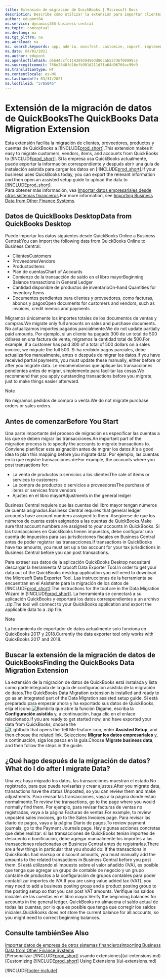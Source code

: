 ```yaml
---
title: Extensión de migración de QuickBooks | Microsoft Docs
description: Describe cómo utilizar la extensión para importar clientes, proveedores, elementos y cuentas de QuickBooks Desktop a Business Central.
author: edupont04
ms.service: dynamics365-business-central
ms.topic: conceptual
ms.devlang: na
ms.tgt_pltfrm: na
ms.workload: na
ms. search.keywords: app, add-in, manifest, customize, import, implement
ms.date: 04/01/2021
ms.author: edupont
ms.openlocfilehash: d6b44ccfc11438930450dd86cab53736f00995c5
ms.sourcegitcommit: 766e2840fd16efb901d211d7fa64d96766ac99d9
ms.translationtype: HT
ms.contentlocale: es-MX
ms.lasthandoff: 03/31/2021
ms.locfileid: "5785046"
---
```

# <a name="the-quickbooks-data-migration-extension"></a><span data-ttu-id="13a40-103">Extensión de la migración de datos de QuickBooks</span><span class="sxs-lookup"><span data-stu-id="13a40-103">The QuickBooks Data Migration Extension</span></span>

<span data-ttu-id="13a40-104">Esta extensión facilita la migración de clientes, proveedores, productos y cuentas de QuickBooks a [!INCLUDE[prod_short](includes/prod_short.md)].</span><span class="sxs-lookup"><span data-stu-id="13a40-104">This extension makes it easy to migrate customers, vendors, items, and accounts from QuickBooks to [!INCLUDE[prod_short](includes/prod_short.md)].</span></span> <span data-ttu-id="13a40-105">Si la empresa usa QuickBooks actualmente, puede exportar la información correspondiente y después abrir una guía de instalación asistida para cargar los datos en [!INCLUDE[prod_short](includes/prod_short.md)].</span><span class="sxs-lookup"><span data-stu-id="13a40-105">If your business uses QuickBooks today, you can export the relevant information and then open an assisted setup guide to upload the data to [!INCLUDE[prod_short](includes/prod_short.md)].</span></span>  
<span data-ttu-id="13a40-106">Para obtener más información, vea [Importar datos empresariales desde otros sistemas financieros](across-import-data-configuration-packages.md).</span><span class="sxs-lookup"><span data-stu-id="13a40-106">For more information, see [Importing Business Data from Other Finance Systems](across-import-data-configuration-packages.md).</span></span>

## <a name="data-from-quickbooks-desktop"></a><span data-ttu-id="13a40-107">Datos de QuickBooks Desktop</span><span class="sxs-lookup"><span data-stu-id="13a40-107">Data from QuickBooks Desktop</span></span>

<span data-ttu-id="13a40-108">Puede importar los datos siguientes desde QuickBooks Online a Business Central:</span><span class="sxs-lookup"><span data-stu-id="13a40-108">You can import the following data from QuickBooks Online to Business Central:</span></span>

- <span data-ttu-id="13a40-109">Clientes</span><span class="sxs-lookup"><span data-stu-id="13a40-109">Customers</span></span>  
- <span data-ttu-id="13a40-110">Proveedores</span><span class="sxs-lookup"><span data-stu-id="13a40-110">Vendors</span></span>  
- <span data-ttu-id="13a40-111">Productos</span><span class="sxs-lookup"><span data-stu-id="13a40-111">Items</span></span>  
- <span data-ttu-id="13a40-112">Plan de cuentas</span><span class="sxs-lookup"><span data-stu-id="13a40-112">Chart of Accounts</span></span>  
- <span data-ttu-id="13a40-113">Comienzo de la transacción de saldo en el libro mayor</span><span class="sxs-lookup"><span data-stu-id="13a40-113">Beginning Balance transactions in General Ledger</span></span>  
- <span data-ttu-id="13a40-114">Cantidad disponible de productos de inventario</span><span class="sxs-lookup"><span data-stu-id="13a40-114">On-hand Quantities for Inventory Items</span></span>  
- <span data-ttu-id="13a40-115">Documentos pendientes para clientes y proveedores, como facturas, abonos y pagos</span><span class="sxs-lookup"><span data-stu-id="13a40-115">Open documents for customers and vendors, such as invoices, credit memos and payments</span></span>  

<span data-ttu-id="13a40-116">Migramos únicamente los importes totales de los documentos de ventas y compras.</span><span class="sxs-lookup"><span data-stu-id="13a40-116">We migrate only full amounts on sales and purchase documents.</span></span> <span data-ttu-id="13a40-117">No actualizamos importes pagados parcialmente.</span><span class="sxs-lookup"><span data-stu-id="13a40-117">We do not update partially paid amounts.</span></span> <span data-ttu-id="13a40-118">Por ejemplo, si un cliente ha pagado 300 de un total de 500 dólares en una factura de venta, migramos la cantidad total de 500.</span><span class="sxs-lookup"><span data-stu-id="13a40-118">For example, if a customer has paid 300 of a total of 500 dollars on a sales invoice, we migrate the full 500.</span></span> <span data-ttu-id="13a40-119">Si ha recibido pagos parciales, debe actualizarlos manualmente, antes o después de migrar los datos.</span><span class="sxs-lookup"><span data-stu-id="13a40-119">If you have received partial payments, you must update these manually, either before or after you migrate data.</span></span> <span data-ttu-id="13a40-120">Le recomendamos que aplique las transacciones pendientes antes de migrar, simplemente para facilitar las cosas.</span><span class="sxs-lookup"><span data-stu-id="13a40-120">We recommend that you apply outstanding transactions before you migrate, just to make things easier afterward.</span></span>

> [!NOTE]
> <span data-ttu-id="13a40-121">No migramos pedidos de compra o venta.</span><span class="sxs-lookup"><span data-stu-id="13a40-121">We do not migrate purchase orders or sales orders.</span></span>

## <a name="before-you-start"></a><span data-ttu-id="13a40-122">Antes de comenzar</span><span class="sxs-lookup"><span data-stu-id="13a40-122">Before You Start</span></span>

<span data-ttu-id="13a40-123">Una parte importante del proceso de migración es especificar las cuentas a las que se deben migrar las transacciones.</span><span class="sxs-lookup"><span data-stu-id="13a40-123">An important part of the migration process is to specify the accounts to migrate transactions to.</span></span> <span data-ttu-id="13a40-124">Conviene planificar esta asignación antes de migrar los datos.</span><span class="sxs-lookup"><span data-stu-id="13a40-124">It's a good idea to plan this mapping before you migrate data.</span></span> <span data-ttu-id="13a40-125">Por ejemplo, las cuentas en la que registre transacciones de:</span><span class="sxs-lookup"><span data-stu-id="13a40-125">For example, the accounts where you post transactions for:</span></span>

- <span data-ttu-id="13a40-126">La venta de productos o servicios a los clientes</span><span class="sxs-lookup"><span data-stu-id="13a40-126">The sale of items or services to customers</span></span>  
- <span data-ttu-id="13a40-127">La compra de productos o servicios a proveedores</span><span class="sxs-lookup"><span data-stu-id="13a40-127">The purchase of items or services from vendors</span></span>  
- <span data-ttu-id="13a40-128">Ajustes en el libro mayor</span><span class="sxs-lookup"><span data-stu-id="13a40-128">Adjustments in the general ledger</span></span>  

<span data-ttu-id="13a40-129">Business Central requiere que las cuentas del libro mayor tengan números de cuenta asignados.</span><span class="sxs-lookup"><span data-stu-id="13a40-129">Business Central requires that general ledger accounts have account numbers assigned to them.</span></span> <span data-ttu-id="13a40-130">Asegúrese de que los números de cuenta están asignados a las cuentas de QuickBooks.</span><span class="sxs-lookup"><span data-stu-id="13a40-130">Make sure that account numbers are assigned to your accounts in QuickBooks.</span></span>
<span data-ttu-id="13a40-131">Si las transacciones en QuickBooks tienen impuestos, debe configurar una cuenta de impuestos para sus jurisdicciones fiscales en Business Central antes de poder registrar las transacciones.</span><span class="sxs-lookup"><span data-stu-id="13a40-131">If transactions in QuickBooks have tax amounts, you must set up a tax account for your tax jurisdictions in Business Central before you can post transactions.</span></span>

<span data-ttu-id="13a40-132">Para extraer sus datos de la aplicación QuickBooks Desktop necesitará descargar la herramienta Microsoft Data Exporter Tool.</span><span class="sxs-lookup"><span data-stu-id="13a40-132">In order to get your data out of the QuickBooks desktop application you will need to download the Microsoft Data Exporter Tool.</span></span>  <span data-ttu-id="13a40-133">Las instrucciones de la herramienta se encuentran en el Asistente para la migración de los datos de [!INCLUDE[prod_short](includes/prod_short.md)].</span><span class="sxs-lookup"><span data-stu-id="13a40-133">The instructions for the tool are in the Data Migration Wizard in [!INCLUDE[prod_short](includes/prod_short.md)].</span></span> <span data-ttu-id="13a40-134">La herramienta se conectará a su aplicación QuickBooks y exportará los datos correspondientes a un archivo .zip.</span><span class="sxs-lookup"><span data-stu-id="13a40-134">The tool will connect to your QuickBooks application and export the applicable data to a .zip file.</span></span>  

> [!NOTE]
> <span data-ttu-id="13a40-135">La herramienta de exportador de datos actualmente solo funciona en QuickBooks 2017 y 2018.</span><span class="sxs-lookup"><span data-stu-id="13a40-135">Currently the data exporter tool only works with QuickBooks 2017 and 2018.</span></span>

## <a name="finding-the-quickbooks-data-migration-extension"></a><span data-ttu-id="13a40-136">Buscar la extensión de la migración de datos de QuickBooks</span><span class="sxs-lookup"><span data-stu-id="13a40-136">Finding the QuickBooks Data Migration Extension</span></span>

<span data-ttu-id="13a40-137">La extensión de la migración de datos de QuickBooks está instalada y lista como parte integrada de la guía de configuración asistida de la migración de datos.</span><span class="sxs-lookup"><span data-stu-id="13a40-137">The QuickBooks Data Migration extension is installed and ready to go as an integrated part of the Data Migration assisted setup guide.</span></span> <span data-ttu-id="13a40-138">Si está preparado para empezar ahora y ha exportado sus datos de QuickBooks, elija el icono ![Bombilla que abre la función Dígame](media/ui-search/search_small.png "Dígame qué desea hacer"), escriba la **Configuración asistida** y, a continuación, haga clic en el enlace relacionado.</span><span class="sxs-lookup"><span data-stu-id="13a40-138">If you are ready to get started now, and have exported your data from QuickBooks, choose the ![Lightbulb that opens the Tell Me feature](media/ui-search/search_small.png "Tell me what you want to do") icon, enter **Assisted Setup**, and then choose the related link.</span></span> <span data-ttu-id="13a40-139">Seleccione **Migrar los datos empresariales** y, a continuación, siga los pasos en la guía.</span><span class="sxs-lookup"><span data-stu-id="13a40-139">Choose **Migrate business data**, and then follow the steps in the guide.</span></span>  

## <a name="what-do-i-do-after-i-migrate-data"></a><span data-ttu-id="13a40-140">¿Qué hago después de la migración de datos?</span><span class="sxs-lookup"><span data-stu-id="13a40-140">What do I do after I migrate Data?</span></span>

<span data-ttu-id="13a40-141">Una vez haya migrado los datos, las transacciones muestran el estado No registrado, para que pueda revisarlas y crear ajustes.</span><span class="sxs-lookup"><span data-stu-id="13a40-141">After you migrate data, transactions have the status Unposted, so you can review them and make adjustments.</span></span> <span data-ttu-id="13a40-142">Para revisar las transacciones, vaya a la página donde están normalmente.</span><span class="sxs-lookup"><span data-stu-id="13a40-142">To review the transactions, go to the page where you would normally find them.</span></span> <span data-ttu-id="13a40-143">Por ejemplo, para revisar facturas de ventas no registradas, vaya a la página Facturas de ventas.</span><span class="sxs-lookup"><span data-stu-id="13a40-143">For example, to review unposted sales invoices, go to the Sales Invoices page.</span></span> <span data-ttu-id="13a40-144">Para revisar las diario de pagos, vaya a la página Diario de pagos.</span><span class="sxs-lookup"><span data-stu-id="13a40-144">To review payment journals, go to the Payment Journals page.</span></span>
<span data-ttu-id="13a40-145">Hay algunas acciones concretas que debe realizar: si las transacciones de QuickBooks tenían importes de descuento o bonificación, debe agregar manualmente los importes a las transacciones relacionadas en Business Central antes de registrarlas.</span><span class="sxs-lookup"><span data-stu-id="13a40-145">There are a few things in particular that you should do: If the transactions in QuickBooks had markup or discount amounts, you must manually add the amounts to the related transactions in Business Central before you post them.</span></span>
<span data-ttu-id="13a40-146">Si está utilizando el impuesto sobre el valor añadido (IVA), es posible que tenga que agregar un grupo de contable de negocio y un grupo contable de productos a la configuración de grupos contables para poder contabilizar importes de IVA.</span><span class="sxs-lookup"><span data-stu-id="13a40-146">If you are using value added tax (VAT), you may need to add a business posting group and a product posting group to the posting setup so that you can post VAT amounts.</span></span>
<span data-ttu-id="13a40-147">Verifique los saldos iniciales de las cuentas en el libro mayor.</span><span class="sxs-lookup"><span data-stu-id="13a40-147">Verify the beginning balances for accounts in the general ledger.</span></span> <span data-ttu-id="13a40-148">QuickBooks no almacena el saldo actual de todas las cuentas, por lo que es posible que tenga que corregir los saldos iniciales.</span><span class="sxs-lookup"><span data-stu-id="13a40-148">QuickBooks does not store the current balance for all accounts, so you might need to correct beginning balances.</span></span>

## <a name="see-also"></a><span data-ttu-id="13a40-149">Consulte también</span><span class="sxs-lookup"><span data-stu-id="13a40-149">See Also</span></span>

[<span data-ttu-id="13a40-150">Importar datos de empresa de otros sistemas financieros</span><span class="sxs-lookup"><span data-stu-id="13a40-150">Importing Business Data from Other Finance Systems</span></span>](across-import-data-configuration-packages.md)  
<span data-ttu-id="13a40-151">[Personalizar [!INCLUDE[prod_short](includes/prod_short.md)] usando extensiones](ui-extensions.md)</span><span class="sxs-lookup"><span data-stu-id="13a40-151">[Customizing [!INCLUDE[prod_short](includes/prod_short.md)] Using Extensions ](ui-extensions.md)</span></span>  


[!INCLUDE[footer-include](includes/footer-banner.md)]